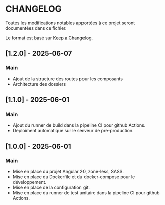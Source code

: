 # CHANGELOG

Toutes les modifications notables apportées à ce projet seront documentées dans ce fichier.

Le format est basé sur [Keep a Changelog](https://keepachangelog.com/fr/1.0.0/).






## [1.2.0] - 2025-06-07
### Main
 - Ajout de la structure des routes pour les composants
 - Architecture des dossiers

## [1.1.0] - 2025-06-01
### Main
 - Ajout du runner de build dans la pipeline CI pour github Actions.
 - Deploiment automatique sur le serveur de pre-production.


## [1.0.0] - 2025-06-01
### Main
- Mise en place du projet Angular 20, zone-less, SASS.
- Mise en place du Dockerfile et du docker-compose pour le développement.
- Mise en place de la configuration git.
- Mise en place du runner de test unitaire dans la pipeline CI pour github Actions.